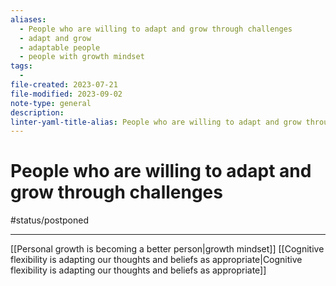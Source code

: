 ```yaml
---
aliases:
  - People who are willing to adapt and grow through challenges
  - adapt and grow
  - adaptable people
  - people with growth mindset
tags:
  - 
file-created: 2023-07-21
file-modified: 2023-09-02
note-type: general
description: 
linter-yaml-title-alias: People who are willing to adapt and grow through challenges
---
```


# People who are willing to adapt and grow through challenges

#status/postponed

---

[[Personal growth is becoming a better person|growth mindset]]
[[Cognitive flexibility is adapting our thoughts and beliefs as appropriate|Cognitive flexibility is adapting our thoughts and beliefs as appropriate]]
